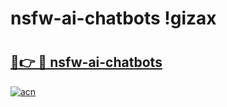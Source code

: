 # nsfw-ai-chatbots !gizax

# <h2><a href="https://fkczhf.esa.edu.pl?title=nsfw-ai-chatbots&ref=gizax">🔗👉 🔴 nsfw-ai-chatbots</a></h2>

[![acn](https://github.com/user-attachments/assets/0f9c940e-d8b0-45ae-aac7-cd30a18b3e1c)](https://fkczhf.esa.edu.pl?title=nsfw-ai-chatbots&ref=gizax)

